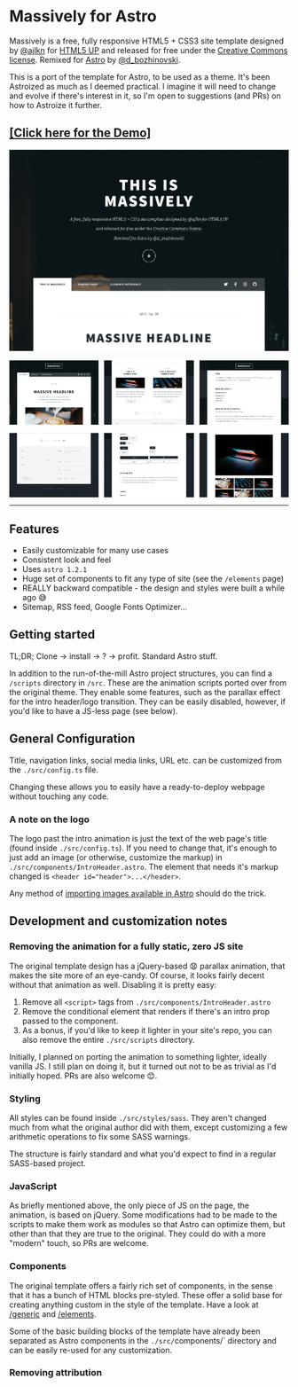 # Massively for Astro

Massively is a free, fully responsive HTML5 + CSS3 site template designed by [@ajlkn](https://twitter.com/ajlkn) for
[HTML5 UP](https://html5up.net) and released for free under the [Creative Commons license](https://html5up.net/license).
Remixed for [Astro](https://astro.build) by [@d_bozhinovski](https://twitter.com/d_bozhinovski).

This is a port of the template for Astro, to be used as a theme. It's been Astroized as much as I deemed practical. I
imagine it will need to change and evolve if there's interest in it, so I'm open to suggestions (and PRs) on how to
Astroize it further.

## [\[Click here for the Demo\]](https://astro-massively.darko.io)

![intro.png](./intro.png)

<div style="display: flex; justify-content: space-between; padding-bottom: 15px;">
  <img style="width: 32%;" src="./heading.png" />
  <img style="width: 32%;" src="./posts.png" />
  <img style="width: 32%;" src="./typography.png" />
</div>
<div style="display: flex; justify-content: space-between;">
  <img style="width: 32%;" src="./footer.png" />
  <img style="width: 32%;" src="./buttons.png" />
  <img style="width: 32%;" src="./image-grid.png" />
</div>

---

## Features

- Easily customizable for many use cases
- Consistent look and feel
- Uses `astro 1.2.1`
- Huge set of components to fit any type of site (see the `/elements` page)
- REALLY backward compatible - the design and styles were built a while ago :sweat_smile:
- Sitemap, RSS feed, Google Fonts Optimizer...

## Getting started

TL;DR; Clone -> install -> ? -> profit. Standard Astro stuff.

In addition to the run-of-the-mill Astro project structures, you can find a `/scripts` directory in `/src`. These are
the animation scripts ported over from the original theme. They enable some features, such as the parallax effect for
the intro header/logo transition. They can be easily disabled, however, if you'd like to have a JS-less page (see
below).

## General Configuration

Title, navigation links, social media links, URL etc. can be customized from the `./src/config.ts` file.

Changing these allows you to easily have a ready-to-deploy webpage without touching any code.

### A note on the logo

The logo past the intro animation is just the text of the web page's title (found inside `./src/config.ts`). If you need
to change that, it's enough to just add an image (or otherwise, customize the markup) in
`./src/components/IntroHeader.astro`. The element that needs it's markup changed is `<header id="header">...</header>`.

Any method of [importing images available in Astro](https://docs.astro.build/en/guides/images/) should do the trick.

## Development and customization notes

### Removing the animation for a fully static, zero JS site

The original template design has a jQuery-based 😧 parallax animation, that makes the site more of an eye-candy. Of
course, it looks fairly decent without that animation as well. Disabling it is pretty easy:

1. Remove all `<script>` tags from `./src/components/IntroHeader.astro`
2. Remove the conditional element that renders if there's an intro prop passed to the component.
3. As a bonus, if you'd like to keep it lighter in your site's repo, you can also remove the entire `./src/scripts`
   directory.

Initially, I planned on porting the animation to something lighter, ideally vanilla JS. I still plan on doing it, but it
turned out not to be as trivial as I'd initially hoped. PRs are also welcome 😊.

### Styling

All styles can be found inside `./src/styles/sass`. They aren't changed much from what the original author did with
them, except customizing a few arithmetic operations to fix some SASS warnings.

The structure is fairly standard and what you'd expect to find in a regular SASS-based project.

### JavaScript

As briefly mentioned above, the only piece of JS on the page, the animation, is based on jQuery. Some modifications had
to be made to the scripts to make them work as modules so that Astro can optimize them, but other than that they are
true to the original. They could do with a more "modern" touch, so PRs are welcome.

### Components

The original template offers a fairly rich set of components, in the sense that it has a bunch of HTML blocks
pre-styled. These offer a solid base for creating anything custom in the style of the template. Have a look at
[/generic](https://astro-massively.darko.io/generic/) and [/elements](https://astro-massively.darko.io/elements/).

Some of the basic building blocks of the template have already been separated as Astro components in the
`./src/`components/` directory and can be easily re-used for any customization.

### Removing attribution
